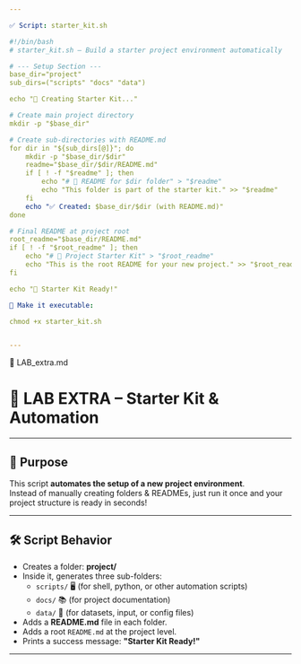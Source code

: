 ```yaml
---

✅ Script: starter_kit.sh

#!/bin/bash
# starter_kit.sh – Build a starter project environment automatically

# --- Setup Section ---
base_dir="project"
sub_dirs=("scripts" "docs" "data")

echo "🚀 Creating Starter Kit..."

# Create main project directory
mkdir -p "$base_dir"

# Create sub-directories with README.md
for dir in "${sub_dirs[@]}"; do
    mkdir -p "$base_dir/$dir"
    readme="$base_dir/$dir/README.md"
    if [ ! -f "$readme" ]; then
        echo "# 📄 README for $dir folder" > "$readme"
        echo "This folder is part of the starter kit." >> "$readme"
    fi
    echo "✅ Created: $base_dir/$dir (with README.md)"
done

# Final README at project root
root_readme="$base_dir/README.md"
if [ ! -f "$root_readme" ]; then
    echo "# 🚀 Project Starter Kit" > "$root_readme"
    echo "This is the root README for your new project." >> "$root_readme"
fi

echo "🎉 Starter Kit Ready!"

🔹 Make it executable:

chmod +x starter_kit.sh


---
```


📘 LAB_extra.md

# 🌟 LAB EXTRA – Starter Kit & Automation

---

## 🎯 Purpose
This script **automates the setup of a new project environment**.  
Instead of manually creating folders & READMEs, just run it once and your project structure is ready in seconds!  

---

## 🛠 Script Behavior
- Creates a folder: **project/**  
- Inside it, generates three sub-folders:  
  - `scripts/` 🖥️ (for shell, python, or other automation scripts)  
  - `docs/` 📚 (for project documentation)  
  - `data/` 📂 (for datasets, input, or config files)  
- Adds a **README.md** file in each folder.  
- Adds a root `README.md` at the project level.  
- Prints a success message: **"Starter Kit Ready!"**  

---